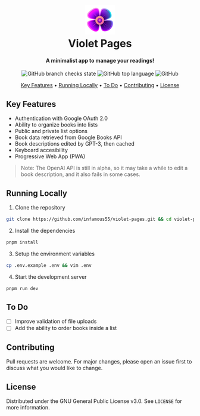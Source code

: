 <h1 align="center">
  <br />
  <a href="https://violet-pages.infamous55.com/" target="_blank">
    <img src="https://raw.githubusercontent.com/infamous55/violet-pages/master/public/favicon.png" width="80" height="80" alt="Logo" />
  </a>
  <br />
  Violet Pages
  <br />
</h1>

<h4 align="center">A minimalist app to manage your readings!</h4>

<p align="center">
  <img alt="GitHub branch checks state" src="https://img.shields.io/github/checks-status/infamous55/violet-pages/master" />
  <img alt="GitHub top language" src="https://img.shields.io/github/languages/top/infamous55/violet-pages" />
  <img alt="GitHub" src="https://img.shields.io/github/license/infamous55/violet-pages" />
</p>

<p align="center">
  <a href="#key-features">Key Features</a> •
  <a href="#running-locally">Running Locally</a> •
  <a href="#to-do">To Do</a> •
  <a href="#contributing">Contributing</a> •
  <a href="#license">License</a>
</p>

## Key Features

- Authentication with Google OAuth 2.0
- Ability to organize books into lists
- Public and private list options
- Book data retrieved from Google Books API
- Book descriptions edited by GPT-3, then cached
- Keyboard accesibility
- Progressive Web App (PWA)

> Note: The OpenAI API is still in alpha, so it may take a while to edit a book description, and it also fails in some cases.

## Running Locally

1. Clone the repository

```bash
git clone https://github.com/infamous55/violet-pages.git && cd violet-pages
```

2. Install the dependencies

```bash
pnpm install
```

3. Setup the environment variables

```bash
cp .env.example .env && vim .env
```

4. Start the development server

```bash
pnpm run dev
```

## To Do

- [ ] Improve validation of file uploads
- [ ] Add the ability to order books inside a list

## Contributing

Pull requests are welcome. For major changes, please open an issue first to discuss what you would like to change.

## License

Distributed under the GNU General Public License v3.0. See `LICENSE` for more information.
